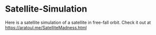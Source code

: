 # Satellite-Simulation
Here is a satellite simulation of a satellite in free-fall orbit. 
Check it out at https://aratoul.me/SatelliteMadness.html
